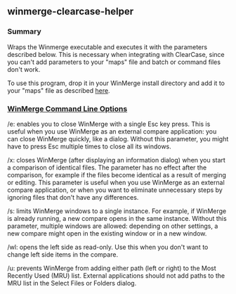 ## winmerge-clearcase-helper

### Summary

Wraps the Winmerge executable and executes it with the parameters described below. This is necessary when integrating with ClearCase, since you can't add parameters to your "maps" file and batch or command files don't work.

To use this program, drop it in your WinMerge install directory and add it to your "maps" file as described [here](http://stackoverflow.com/questions/3297834/how-do-i-integrate-beyond-compare-with-clearcase/3298184#3298184).

### [WinMerge Command Line Options](http://manual.winmerge.org/CommandLine.html)

/e: enables you to close WinMerge with a single Esc key press. This is useful when you use
WinMerge as an external compare application: you can close WinMerge quickly, like a dialog.
Without this parameter, you might have to press Esc multiple times to close all its windows.

/x: closes WinMerge (after displaying an information dialog) when you start a comparison of
identical files. The parameter has no effect after the comparison, for example if the files
become identical as a result of merging or editing. This parameter is useful when you use
WinMerge as an external compare application, or when you want to eliminate unnecessary steps by
ignoring files that don't have any differences.

/s: limits WinMerge windows to a single instance. For example, if WinMerge is already running, a
new compare opens in the same instance. Without this parameter, multiple windows are allowed:
depending on other settings, a new compare might open in the existing window or in a new window.

/wl: opens the left side as read-only. Use this when you don't want to change left side items in
the compare.

/u: prevents WinMerge from adding either path (left or right) to the Most Recently Used (MRU)
list. External applications should not add paths to the MRU list in the Select Files or Folders
dialog.

